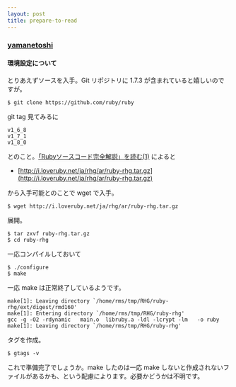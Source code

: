 ```yaml
---
layout: post
title: prepare-to-read
---
```


### [yamanetoshi](https://github.com/RHGReadingOkinawa/rhgreadingokinawa.github.com/issues/6)

#### 環境設定について

とりあえずソースを入手。Git リポジトリに 1.7.3 が含まれていると嬉しいのですが。

    $ git clone https://github.com/ruby/ruby

git tag 見てみるに

    v1_6_8
    v1_7_1
    v1_8_0

とのこと。[「Rubyソースコード完全解説」を読む(1)](http://rubyist.g.hatena.ne.jp/muscovyduck/20071109/p1) によると

- [http://i.loveruby.net/ja/rhg/ar/ruby-rhg.tar.gz](http://i.loveruby.net/ja/rhg/ar/ruby-rhg.tar.gz)

から入手可能とのことで wget で入手。

    $ wget http://i.loveruby.net/ja/rhg/ar/ruby-rhg.tar.gz

展開。

    $ tar zxvf ruby-rhg.tar.gz
    $ cd ruby-rhg

一応コンパイルしておいて

    $ ./configure
    $ make

一応 make は正常終了しているようです。

    make[1]: Leaving directory `/home/rms/tmp/RHG/ruby-rhg/ext/digest/rmd160'
    make[1]: Entering directory `/home/rms/tmp/RHG/ruby-rhg'
    gcc -g -O2 -rdynamic   main.o  libruby.a -ldl -lcrypt -lm   -o ruby
    make[1]: Leaving directory `/home/rms/tmp/RHG/ruby-rhg'


タグを作成。

    $ gtags -v

これで準備完了でしょうか。make したのは一応 make しないと作成されないファイルがあるかも、という配慮によります。必要かどうかは不明です。
